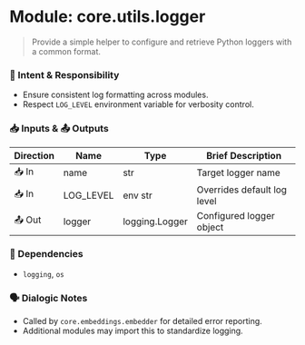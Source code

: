 # Module: core.utils.logger
> Provide a simple helper to configure and retrieve Python loggers with a common format.

### 🎯 Intent & Responsibility
- Ensure consistent log formatting across modules.
- Respect `LOG_LEVEL` environment variable for verbosity control.

### 📥 Inputs & 📤 Outputs
| Direction | Name        | Type            | Brief Description |
|-----------|-------------|-----------------|-------------------|
| 📥 In     | name        | str             | Target logger name |
| 📥 In     | LOG_LEVEL   | env str         | Overrides default log level |
| 📤 Out    | logger      | logging.Logger  | Configured logger object |

### 🔗 Dependencies
- `logging`, `os`

### 🗣 Dialogic Notes
- Called by `core.embeddings.embedder` for detailed error reporting.
- Additional modules may import this to standardize logging.
